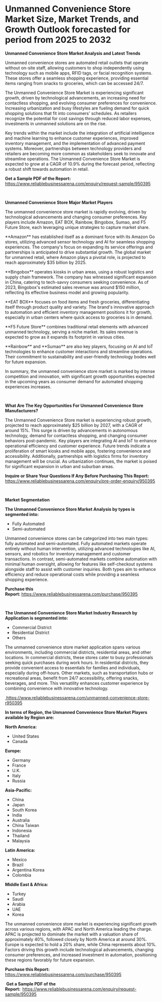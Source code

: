 <p><h1>Unmanned Convenience Store Market Size, Market Trends, and Growth Outlook forecasted for period from 2025 to 2032</h1></p><p><strong>Unmanned Convenience Store Market Analysis and Latest Trends</strong></p>
<p><p>Unmanned convenience stores are automated retail outlets that operate without on-site staff, allowing customers to shop independently using technology such as mobile apps, RFID tags, or facial recognition systems. These stores offer a seamless shopping experience, providing essential items ranging from snacks to groceries, which can be accessed 24/7.</p><p>The Unmanned Convenience Store Market is experiencing significant growth, driven by technological advancements, an increasing need for contactless shopping, and evolving consumer preferences for convenience. Increasing urbanization and busy lifestyles are fueling demand for quick shopping solutions that fit into consumers' schedules. As retailers recognize the potential for cost savings through reduced labor expenses, investments in unmanned solutions are on the rise.</p><p>Key trends within the market include the integration of artificial intelligence and machine learning to enhance customer experiences, improved inventory management, and the implementation of advanced payment systems. Moreover, partnerships between technology providers and retailers are becoming more common as stakeholders seek to innovate and streamline operations. The Unmanned Convenience Store Market is expected to grow at a CAGR of 10.9% during the forecast period, reflecting a robust shift towards automation in retail.</p></p>
<p><strong>Get a Sample PDF of the Report:&nbsp;</strong> <a href="https://www.reliablebusinessarena.com/enquiry/request-sample/950395?utm_campaign=3579&utm_medium=2&utm_source=Github&utm_content=ia&utm_term=16042025&utm_id=unmanned-convenience-store">https://www.reliablebusinessarena.com/enquiry/request-sample/950395</a></p>
<p>&nbsp;</p>
<p><strong>Unmanned Convenience Store Major Market Players</strong></p>
<p><p>The unmanned convenience store market is rapidly evolving, driven by technological advancements and changing consumer preferences. Key players include Amazon, EAT BOX, Rainbow, Bingobox, Sumao, and F5 Future Store, each leveraging unique strategies to capture market share.</p><p>**Amazon** has established itself as a dominant force with its Amazon Go stores, utilizing advanced sensor technology and AI for seamless shopping experiences. The company's focus on expanding its service offerings and partnerships is anticipated to drive substantial growth. The global market for unmanned retail, where Amazon plays a pivotal role, is projected to reach approximately $35 billion by 2025.</p><p>**Bingobox** operates kiosks in urban areas, using a robust logistics and supply chain framework. The company has witnessed significant expansion in China, catering to tech-savvy consumers seeking convenience. As of 2023, Bingobox's estimated sales revenue was around $150 million, reflecting its effective business model and growing popularity.</p><p>**EAT BOX** focuses on food items and fresh groceries, differentiating itself through product quality and variety. The brand's innovative approach to automation and efficient inventory management positions it for growth, especially in urban centers where quick access to groceries is in demand.</p><p>**F5 Future Store** combines traditional retail elements with advanced unmanned technology, serving a niche market. Its sales revenue is expected to grow as it expands its footprint in various cities.</p><p>**Rainbow** and **Sumao** are also key players, focusing on AI and IoT technologies to enhance customer interactions and streamline operations. Their commitment to sustainability and user-friendly technology bodes well for future expansion.</p><p>In summary, the unmanned convenience store market is marked by intense competition and innovation, with significant growth opportunities expected in the upcoming years as consumer demand for automated shopping experiences increases.</p></p>
<p>&nbsp;</p>
<p><strong>What Are The Key Opportunities For Unmanned Convenience Store Manufacturers?</strong></p>
<p><p>The Unmanned Convenience Store market is experiencing robust growth, projected to reach approximately $25 billion by 2027, with a CAGR of around 15%. This surge is driven by advancements in autonomous technology, demand for contactless shopping, and changing consumer behaviors post-pandemic. Key players are integrating AI and IoT to enhance operational efficiency and customer experience. Future trends indicate a proliferation of smart kiosks and mobile apps, fostering convenience and accessibility. Additionally, partnerships with logistics firms for inventory management will be crucial. As urbanization continues, the market is poised for significant expansion in urban and suburban areas.</p></p>
<p><strong>Inquire or Share Your Questions If Any Before Purchasing This Report:</strong> <a href="https://www.reliablebusinessarena.com/enquiry/pre-order-enquiry/950395?utm_campaign=3579&utm_medium=2&utm_source=Github&utm_content=ia&utm_term=16042025&utm_id=unmanned-convenience-store">https://www.reliablebusinessarena.com/enquiry/pre-order-enquiry/950395</a></p>
<p>&nbsp;</p>
<p><strong>Market Segmentation</strong></p>
<p><strong>The Unmanned Convenience Store Market Analysis by types is segmented into:</strong></p>
<p><ul><li>Fully Automated</li><li>Semi-automated</li></ul></p>
<p><p>Unmanned convenience stores can be categorized into two main types: fully automated and semi-automated. Fully automated markets operate entirely without human intervention, utilizing advanced technologies like AI, sensors, and robotics for inventory management and customer transactions. In contrast, semi-automated markets combine automation with minimal human oversight, allowing for features like self-checkout systems alongside staff to assist with customer inquiries. Both types aim to enhance efficiency and reduce operational costs while providing a seamless shopping experience.</p></p>
<p><strong>Purchase this Report:&nbsp;</strong><a href="https://www.reliablebusinessarena.com/purchase/950395?utm_campaign=3579&utm_medium=2&utm_source=Github&utm_content=ia&utm_term=16042025&utm_id=unmanned-convenience-store">https://www.reliablebusinessarena.com/purchase/950395</a></p>
<p>&nbsp;</p>
<p><strong>The Unmanned Convenience Store Market Industry Research by Application is segmented into:</strong></p>
<p><ul><li>Commercial District</li><li>Residential District</li><li>Others</li></ul></p>
<p><p>The unmanned convenience store market application spans various environments, including commercial districts, residential areas, and other locations. In commercial districts, these stores cater to busy professionals seeking quick purchases during work hours. In residential districts, they provide convenient access to essentials for families and individuals, especially during off-hours. Other markets, such as transportation hubs or recreational areas, benefit from 24/7 accessibility, offering snacks, beverages, and more. This versatility enhances customer experience by combining convenience with innovative technology.</p></p>
<p><a href="https://www.reliablebusinessarena.com/unmanned-convenience-store-r950395?utm_campaign=3579&utm_medium=2&utm_source=Github&utm_content=ia&utm_term=16042025&utm_id=unmanned-convenience-store">&nbsp;https://www.reliablebusinessarena.com/unmanned-convenience-store-r950395</a></p>
<p><strong>In terms of Region, the Unmanned Convenience Store Market Players available by Region are:</strong></p>
<p>
    <p> <strong> North America: </strong>
        <ul>
            <li>United States</li>
            <li>Canada</li>
        </ul>
        </p> 
    <p> <strong> Europe: </strong>
        <ul>
            <li>Germany</li>
            <li>France</li>
            <li>U.K.</li>
            <li>Italy</li>
            <li>Russia</li>
        </ul>
        </p> 
    <p> <strong> Asia-Pacific: </strong>
        <ul>
            <li>China</li>
            <li>Japan</li>
            <li>South Korea</li>
            <li>India</li>
            <li>Australia</li>
            <li>China Taiwan</li>
            <li>Indonesia</li>
            <li>Thailand</li>
            <li>Malaysia</li>
        </ul>
        </p> 
    <p> <strong> Latin America: </strong>
        <ul>
            <li>Mexico</li>
            <li>Brazil</li>
            <li>Argentina Korea</li>
            <li>Colombia</li>
        </ul>
        </p> 
    <p> <strong> Middle East & Africa: </strong>
        <ul>
            <li>Turkey</li>
            <li>Saudi</li>
            <li>Arabia</li>
            <li>UAE</li>
            <li>Korea</li>
        </ul>
    </p>
    </p>
<p><p>The unmanned convenience store market is experiencing significant growth across various regions, with APAC and North America leading the charge. APAC is projected to dominate the market with a valuation share of approximately 40%, followed closely by North America at around 30%. Europe is expected to hold a 20% share, while China represents about 10%. Factors driving this growth include technological advancements, changing consumer preferences, and increased investment in automation, positioning these regions favorably for future expansion.</p></p>
<p><strong>Purchase this Report: </strong><a href="https://www.reliablebusinessarena.com/purchase/950395?utm_campaign=3579&utm_medium=2&utm_source=Github&utm_content=ia&utm_term=16042025&utm_id=unmanned-convenience-store">https://www.reliablebusinessarena.com/purchase/950395</a></p>
<p>&nbsp;<strong>Get a Sample PDF of the Report:&nbsp;&nbsp;</strong><a href="https://www.reliablebusinessarena.com/enquiry/request-sample/950395?utm_campaign=3579&utm_medium=2&utm_source=Github&utm_content=ia&utm_term=16042025&utm_id=unmanned-convenience-store">https://www.reliablebusinessarena.com/enquiry/request-sample/950395</a></p>
<p><strong></strong></p>
<p><p></p><p></p><p></p></p>